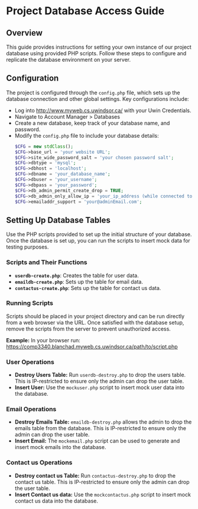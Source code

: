 # Project Database Access Guide

## Overview
This guide provides instructions for setting your own instance of our project database using provided PHP scripts. Follow these steps to configure and replicate the database environment on your server.


## Configuration
The project is configured through the `config.php` file, which sets up the database connection and other global settings. Key configurations include:
- Log into http://www.myweb.cs.uwindsor.ca/ with your Uwin Credentials.
- Navigate to Account Manager > Databases
- Create a new database, keep track of your database name, and password.
- Modify the `config.php` file to include your database details:
    ```php
    $CFG = new stdClass();
    $CFG->base_url = 'your website URL';
    $CFG->site_wide_password_salt = 'your chosen password salt';
    $CFG->dbtype = 'mysql';
    $CFG->dbhost = 'localhost';
    $CFG->dbname = 'your_database_name';
    $CFG->dbuser = 'your_username';
    $CFG->dbpass = 'your_password';
    $CFG->db_admin_permit_create_drop = TRUE;
    $CFG->db_admin_only_allow_ip = 'your_ip_address (while connected to GlobalProtect VPN)';
    $CFG->emailaddr_support = 'your@adminEmail.com';
    ```
## Setting Up Database Tables
Use the PHP scripts provided to set up the initial structure of your database. Once the database is set up, you can run the scripts to insert mock data for testing purposes.

### Scripts and Their Functions
- **`userdb-create.php`**: Creates the table for user data.
- **`emaildb-create.php`**: Sets up the table for email data.
- **`contactus-create.php`**: Sets up the table for contact us data.

### Running Scripts
Scripts should be placed in your project directory and can be run directly from a web browser via the URL. Once satisfied with the database setup, remove the scripts from the server to prevent unauthorized access.

**Example:** In your browser run: https://comp3340.blanchad.myweb.cs.uwindsor.ca/path/to/script.php

### User Operations
- **Destroy Users Table:** Run `userdb-destroy.php` to drop the users table. This is IP-restricted to ensure only the admin can drop the user table.
- **Insert User:** Use the `mockuser.php` script to insert mock user data into the database.

### Email Operations
- **Destroy Emails Table:** `emaildb-destroy.php` allows the admin to drop the emails table from the database. This is IP-restricted to ensure only the admin can drop the user table.
- **Insert Email:** The `mockemail.php` script can be used to generate and insert mock emails into the database.

### Contact us Operations
- **Destroy contact us Table:** Run `contactus-destroy.php` to drop the contact us table. This is IP-restricted to ensure only the admin can drop the user table.
- **Insert Contact us data:** Use the `mockcontactus.php` script to insert mock contact us data into the database.
